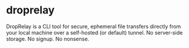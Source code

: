 # droprelay
DropRelay is a CLI tool for secure, ephemeral file transfers directly from your local machine over a self-hosted (or default) tunnel. No server-side storage. No signup. No nonsense.
